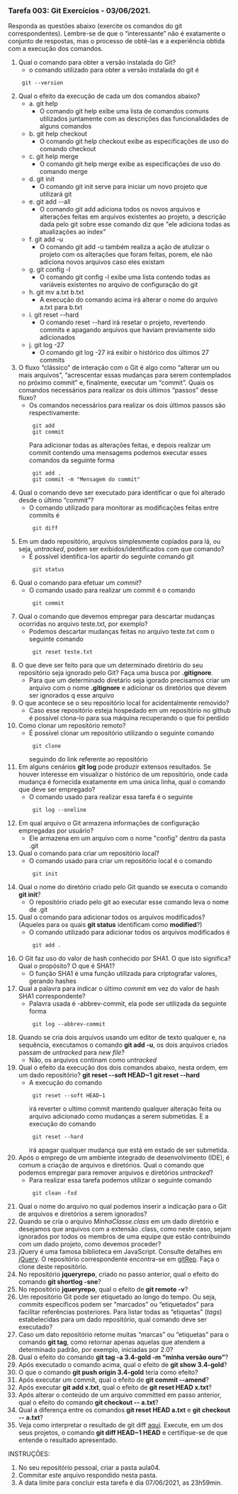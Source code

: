 ### Tarefa 003: Git Exercícios - 03/06/2021.

Responda as questões abaixo (exercite os comandos do git correspondentes). Lembre-se de que o “interessante” não é exatamente o conjunto de respostas, mas o processo de obtê-las e a experiência obtida com a execução dos comandos.


1. Qual o comando para obter a versão instalada do Git?
   - o comando utilizado para obter a versão instalada do git é 
   ```
    git --version
   ```
2. Qual o efeito da execução de cada um dos comandos abaixo?
   - a. git help
     - O comando git help exibe uma lista de comandos comuns utilizados juntamente com as descrições das funcionalidades de alguns comandos 
   - b. git help checkout
     - O comando git help checkout exibe as especificações de uso do comando checkout
   - c. git help merge
     - O comando git help merge exibe as especificações de uso do comando merge 
   - d. git init
     - O comando git init serve para iniciar um novo projeto que utilizará git 
   - e. git add --all
     - O comando git add adiciona todos os novos arquivos e alterações feitas em arquivos existentes ao projeto, a descrição dada pelo git sobre esse comando diz que "ele adiciona todas as atualizações ao index"
   - f. git add -u
     - O comando git add -u também realiza a ação de atulizar o projeto com os alterações que foram feitas, porem, ele não adiciona novos arquivos caso eles existam
   - g. git config -l
     - O comando git config -l exibe uma lista contendo todas as variáveis existentes no arquivo de configuração do git 
   - h. git mv a.txt b.txt
     - A execução do comando acima irá alterar o nome do arquivo a.txt para b.txt
   - i. git reset --hard
     - O comando reset --hard irá resetar o projeto, revertendo commits e apagando arquivos que haviam previamente sido adicionados 
   - j. git log -27
     - O comando git log -27 irá exibir o histórico dos últimos 27 commits
3. O fluxo “clássico” de interação com o Git é algo como “alterar um ou mais arquivos”, “acrescentar essas mudanças para serem contemplados no próximo commit” e, finalmente, executar um “commit”. Quais os comandos necessários para realizar os dois últimos “passos” desse fluxo?
   - Os comandos necessários para realizar os dois últimos passos são respectivamente:
     ```
      git add
      git commit
     ```
     Para adicionar todas as alterações feitas, e depois realizar um commit contendo uma mensagems podemos executar esses comandos da seguinte forma 
     ```
      git add .
      git commit -m "Mensagem do commit"
     ```
4. Qual o comando deve ser executado para identificar o que foi alterado desde o último “commit”?
   - O comando utilizado para monitorar as modificações feitas entre commits é 
     ```
      git diff
     ```
5. Em um dado repositório, arquivos simplesmente copiados para lá, ou seja, _untracked_, podem ser exibidos/identificados com que comando?
   - É possível identifica-los apartir do seguinte comando git
     ```
      git status
     ```
6. Qual o comando para efetuar um _commit_?
   - O comando usado para realizar um commit é o comando 
     ```
      git commit
     ```
7. Qual o comando que devemos empregar para descartar mudanças ocorridas no arquivo teste.txt, por exemplo?
   - Podemos descartar mudanças feitas no arquivo teste.txt com o seguinte comando 
     ```
      git reset teste.txt
     ```
8. O que deve ser feito para que um determinado diretório do seu repositório seja ignorado pelo Git? Faça uma busca por **.gitignore**.
   - Para que um determinado diretário seja igorado precisamos criar um arquivo com o nome **.gitignore** e adicionar os diretórios que devem ser ignorados q esse arquivo 
9. O que acontece se o seu repositório local for acidentalmente removido?
   - Caso esse repositório esteja hospedado em um repositório no github é possível clona-lo para sua máquina recuperando o que foi perdido 
10. Como clonar um repositório remoto?
    - É possível clonar um repositório utilizando o seguinte comando 
      ```
       git clone 
      ```
      seguindo do link referente ao repositório
11. Em alguns cenários **git log** pode produzir extensos resultados. Se houver interesse em visualizar o histórico de um repositório, onde cada mudança é fornecida exatamente em uma única linha, qual o comando que deve ser empregado?
    - O comando usado para realizar essa tarefa é o seguinte 
      ```
       git log --oneline
      ```
12. Em qual arquivo o Git armazena informações de configuração empregadas por usuário?
    - Ele armazena em um arquivo com o nome "config" dentro da pasta .git
13. Qual o comando para criar um repositório local?
    - O comando usado para criar um repositório local é o comando
      ```
       git init
      ```
14. Qual o nome do diretório criado pelo Git quando se executa o comando **git init**?
    - O repositório criado pelo git ao executar esse comando leva o nome de .git 
15. Qual o comando para adicionar todos os arquivos modificados? (Aqueles para os quais **git status** identificam como **modified**?)
    - O comando utilizado para adicionar todos os arquivos modificados é 
      ```
       git add .
      ```
16. O Git faz uso do valor de hash conhecido por SHA1. O que isto significa? Qual o propósito? O que é SHA1?
    - O função SHA1 é uma função utilizada para criptografar valores, gerando hashes
17. Qual a palavra para indicar o último _commit_ em vez do valor de hash SHA1 correspondente?
    - Palavra usada é -abbrev-commit, ela pode ser utilizada da seguinte forma
      ```
       git log --abbrev-commit
      ```
18. Quando se cria dois arquivos usando um editor de texto qualquer e, na sequência, executamos o comando **git add -u**, os dois arquivos criados passam de _untracked_ para _new file_?
    - Não, os arquivos continam como _untracked_
19. Qual o efeito da execução dos dois comandos abaixo, nesta ordem, em um dado repositório?
**git reset --soft HEAD~1**
**git reset --hard**
    - A execução do comando 
      ```
       git reset --soft HEAD~1
      ```
      irá reverter o ultimo commit mantendo qualquer alteração feita ou arquivo adicionado como mudanças a serem submetidas. E a execução do comando 
      ```
       git reset --hard
      ```
      irá apagar qualquer mudança que está em estado de ser submetida.
20. Após o emprego de um ambiente integrado de desenvolvimento (IDE), é comum a criação de arquivos e diretórios. Qual o comando que podemos empregar para remover arquivos e diretórios _untracked_?
    - Para realizar essa tarefa podemos utilizar o seguinte comando 
      ```
       git clean -fxd
      ```
21. Qual o nome do arquivo no qual podemos inserir a indicação para o Git de arquivos e diretórios a serem ignorados?
22. Quando se cria o arquivo _MinhaClasse.class_ em um dado diretório e desejamos que arquivos com a extensão .class, como neste caso, sejam ignorados por todos os membros de uma equipe que estão contribuindo com um dado projeto, como devemos proceder?
23. jQuery é uma famosa biblioteca em JavaScript. Consulte detalhes em [jQuery](http://jquery.com). O repositório correspondente encontra-se em [gitRep](https://github.com/jquery/jquery.git). Faça o clone deste repositório.
24. No repositório **jqueryrepo**, criado no passo anterior, qual o efeito do comando
**git shortlog -sne**?
25. No repositório **jqueryrepo**, qual o efeito de **git remote -v**?
26. Um repositório Git pode ser etiquetado ao longo do tempo. Ou seja, _commits_ específicos podem ser “marcados” ou “etiquetados” para facilitar referências posteriores. Para listar todas as “etiquetas” (_tags_) estabelecidas para um dado repositório, qual comando deve ser executado?
27. Caso um dato repositório retorne muitas “marcas” ou “etiquetas” para o comando **git tag**, como retornar apenas aquelas que atendem a determinado padrão, por exemplo, iniciadas por 2.0?
28. Qual o efeito do comando **git tag -a 3.4-gold -m “minha versão ouro”**?
29. Após executado o comando acima, qual o efeito de **git show 3.4-gold**?
30. O que o comando **git push origin 3.4-gold** teria como efeito?
31. Após executar um commit, qual o efeito de **git commit --amend**?
32. Após executar **git add x.txt**, qual o efeito de **git reset HEAD x.txt**?
33. Após alterar o conteúdo de um arquivo committed em passo anterior, qual o efeito do comando **git checkout -- a.txt**?
34. Qual a diferença entre os comandos **git reset HEAD a.txt** e **git checkout -- a.txt**?
35. Veja como interpretar o resultado de git diff [aqui](https://medium.com/therobinkim/how-to-read-a-git-diff-6c87a9dc47c5). Execute, em um dos seus projetos, o comando **git diff HEAD~1 HEAD** e certifique-se de que entende o resultado apresentado.



INSTRUÇÕES:

1. No seu repositório pessoal, criar a pasta aula04.
2. Commitar este arquivo respondido nesta pasta.
3. A data limite para concluir esta tarefa é dia 07/06/2021, as 23h59min.











</DIV/>
